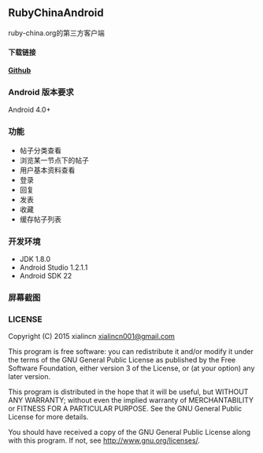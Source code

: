 ## RubyChinaAndroid

ruby-china.org的第三方客户端

#### 下载链接

[**Github**](https://github.com/xialincn/RubyChinaAndroid/releases/ruby-china-android.apk)

### Android 版本要求

Android 4.0+


### 功能

 * 帖子分类查看
 * 浏览某一节点下的帖子
 * 用户基本资料查看
 * 登录
 * 回复
 * 发表
 * 收藏
 * 缓存帖子列表

### 开发环境

 * JDK 1.8.0
 * Android Studio 1.2.1.1
 * Android SDK 22

### 屏幕截图

### LICENSE

Copyright (C) 2015 xialincn <xialincn001@gmail.com>

This program is free software: you can redistribute it and/or modify
it under the terms of the GNU General Public License as published by
the Free Software Foundation, either version 3 of the License, or
(at your option) any later version.

This program is distributed in the hope that it will be useful,
but WITHOUT ANY WARRANTY; without even the implied warranty of
MERCHANTABILITY or FITNESS FOR A PARTICULAR PURPOSE.  See the
GNU General Public License for more details.

You should have received a copy of the GNU General Public License
along with this program. If not, see <http://www.gnu.org/licenses/>.

